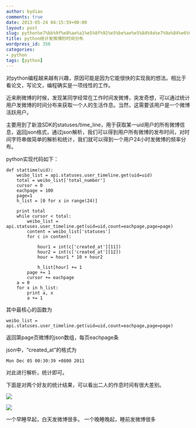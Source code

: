 ```yaml
---
author: bydiao
comments: true
date: 2013-05-24 04:15:59+00:00
layout: post
slug: python%e7%bb%9f%e8%ae%a1%e5%8f%91%e5%be%ae%e5%8d%9a%e7%9a%84%e6%97%b6%e9%97%b4%e5%88%86%e5%b8%83
title: python统计发微博的时间分布
wordpress_id: 356
categories:
- python
tags: [python]
---
```


对python编程越来越有兴趣，原因可能是因为它能很快的实现我的想法。相比于看论文，写论文，编程确实是一项线性的工作。

近来刷微博的时候，发现某同学经常在工作时间发微博，突发奇想，可以通过统计用户发微博的时间分布来获取一个人的生活作息。当然，这需要该用户是一个微博活跃用户。

主要用到了新浪SDK的statuses/time_line，用于获取某一uid用户的所有微博信息，返回json格式，通过json解析，我们可以得到用户所有微博的发布时间，对时间字符串做简单的解析和统计，我们就可以得到一个用户24小时发微博的频率分布。

python实现代码如下：


	def stattime(uid):
		weibo_list = api.statuses.user_timeline.get(uid=uid)
		total = weibo_list['total_number']
		cursor = 0
		eachpage = 100
		page=1
		h_list = [0 for x in range(24)]

		print total
		while cursor < total:
			weibo_list =	 api.statuses.user_timeline.get(uid=uid,count=eachpage,page=page)
			content = weibo_list['statuses']
			for c in content:

				hour1 = int(c['created_at'][11])
				hour2 = int(c['created_at'][12])
				hour = hour1 * 10 + hour2

				h_list[hour] += 1
			page += 1
			cursor += eachpage
		a = 0
		for x in h_list:
			print a, x
			a += 1


其中最核心的函数为

	weibo_list = api.statuses.user_timeline.get(uid=uid,count=eachpage,page=page)

返回第page页微博的json数组，每页eachpage条

json中，“created_at”的格式为
	
	Mon Dec 05 00:30:39 +0800 2011


对此进行解析，统计即可。

下面是对两个好友的统计结果，可以看出二人的作息时间有很大差别。

![](http://i.imgur.com/F8Uj6jf.jpg)

![](http://i.imgur.com/PI0VS6v.jpg)

一个早睡早起，白天发微博很多。
一个晚睡晚起，睡前发微博很多
